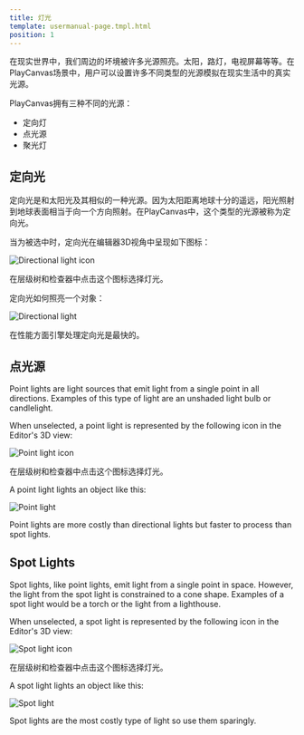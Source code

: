 ```yaml
---
title: 灯光
template: usermanual-page.tmpl.html
position: 1
---
```


在现实世界中，我们周边的坏境被许多光源照亮。太阳，路灯，电视屏幕等等。在PlayCanvas场景中，用户可以设置许多不同类型的光源模拟在现实生活中的真实光源。

PlayCanvas拥有三种不同的光源：

* 定向灯
* 点光源
* 聚光灯

## 定向光

定向光是和太阳光及其相似的一种光源。因为太阳距离地球十分的遥远，阳光照射到地球表面相当于向一个方向照射。在PlayCanvas中，这个类型的光源被称为定向光。

当为被选中时，定向光在编辑器3D视角中呈现如下图标：

![Directional light icon][1]

在层级树和检查器中点击这个图标选择灯光。

定向光如何照亮一个对象：

![Directional light][2]

在性能方面引擎处理定向光是最快的。

## 点光源

Point lights are light sources that emit light from a single point in all directions. Examples of this type of light are an unshaded light bulb or candlelight.

When unselected, a point light is represented by the following icon in the Editor's 3D view:

![Point light icon][3]

在层级树和检查器中点击这个图标选择灯光。

A point light lights an object like this:

![Point light][4]

Point lights are more costly than directional lights but faster to process than spot lights.

## Spot Lights

Spot lights, like point lights, emit light from a single point in space. However, the light from the spot light is constrained to a cone shape. Examples of a spot light would be a torch or the light from a lighthouse.

When unselected, a spot light is represented by the following icon in the Editor's 3D view:

![Spot light icon][5]

在层级树和检查器中点击这个图标选择灯光。

A spot light lights an object like this:

![Spot light][6]

Spot lights are the most costly type of light so use them sparingly.

[1]: /images/user-manual/graphics/lights/directional_icon.jpg
[2]: /images/user-manual/graphics/lights/directional.jpg
[3]: /images/user-manual/graphics/lights/point_icon.jpg
[4]: /images/user-manual/graphics/lights/point.jpg
[5]: /images/user-manual/graphics/lights/spot_icon.jpg
[6]: /images/user-manual/graphics/lights/spot.jpg

